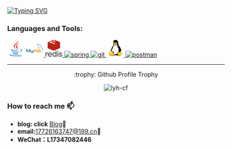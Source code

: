 [![Typing SVG](https://readme-typing-svg.demolab.com?font=Fira+Code&duration=2000&pause=2000&center=%E9%94%99%E8%AF%AF%E7%9A%84&vCenter=%E9%94%99%E8%AF%AF%E7%9A%84&multiline=true&repeat=%E7%9C%9F%E7%9A%84&random=%E9%94%99%E8%AF%AF%E7%9A%84&width=620&height=200&lines=Hi+there+%F0%9F%91%8B%EF%BC%8C;Welcome+to+My+Profile%EF%BC%8C;I+am+Luo+Yi+Heng%EF%BC%8C;A+back-end+developer+working+his+way+up+to+the+top%EF%BC%8C;I+hope+to+exchange+and+learn+with+you%EF%BC%81)](https://github.com/lyh-cf)

<h3 align="left">Languages and Tools:</h3>
<p align="left">
<a href="https://www.java.com" target="_blank"> <img src="https://raw.githubusercontent.com/devicons/devicon/master/icons/java/java-original.svg" alt="java" width="40" height="40"/></a> 
<a href="https://www.mysql.com/" target="_blank"> <img src="https://raw.githubusercontent.com/devicons/devicon/master/icons/mysql/mysql-original-wordmark.svg" alt="mysql" width="40" height="40"/> </a>
<a href="https://redis.io" target="_blank"> <img src="https://raw.githubusercontent.com/devicons/devicon/master/icons/redis/redis-original-wordmark.svg" alt="redis" width="40" height="40"/> </a>
<a href="https://spring.io/" target="_blank"> <img src="https://www.vectorlogo.zone/logos/springio/springio-icon.svg" alt="spring" width="40" height="40"/> </a>
<a href="https://git-scm.com/" target="_blank"> <img src="https://www.vectorlogo.zone/logos/git-scm/git-scm-icon.svg" alt="git" width="40" height="40"/> </a>
<a href="https://www.linux.org/" target="_blank"> <img src="https://raw.githubusercontent.com/devicons/devicon/master/icons/linux/linux-original.svg" alt="linux" width="40" height="40"/> </a>
<a href="https://postman.com" target="_blank"> <img src="https://www.vectorlogo.zone/logos/getpostman/getpostman-icon.svg" alt="postman" width="40" height="40"/> </a>
</p>
<hr>

<div align="center">
<summary>:trophy: Github Profile Trophy</summary>
</div></p>
<!-- <div align="center"> <img src="https://github-profile-trophy.vercel.app/?username=lyh-cf&no-frame=true" /> </div> -->

<div  align="center"> <img src="https://github-readme-stats.vercel.app/api?username=lyh-cf&show_icons=true&theme=github_dark&cache_seconds=1800&locale=en" alt="lyh-cf" /> </div>


### How to reach me 📫 
- **blog: click** [Blog](https://blog.csdn.net/qq_62767608):memo:    
- **email:**<a href="mailto:17726163747@189.cn">17726163747@189.cn</a>:e-mail:
- **WeChat：L17347082446**
